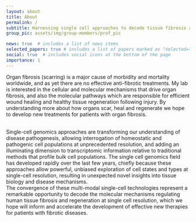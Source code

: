 ```yaml
---
layout: about
title: About
permalink: /
subtitle: Harnessing single cell approaches to decode tissue fibrosis and regeneration
group_pic: assets/img/group-members/prof_pic

news: true  # includes a list of news items
selected_papers: true # includes a list of papers marked as "selected={true}"
social: true  # includes social icons at the bottom of the page
importance: 1
---
```



Organ fibrosis (scarring) is a major cause of morbidity and mortality worldwide, and as yet there are no effective anti-fibrotic treatments. My lab is interested in the cellular and molecular mechanisms that drive organ fibrosis, and also the molecular pathways which are responsible for efficient wound healing and healthy tissue regeneration following injury. By understanding more about how organs scar, heal and regenerate we hope to develop new treatments for patients with organ fibrosis. 

<br>
Single-cell genomics approaches are transforming our understanding of disease pathogenesis, allowing interrogation of homeostatic and pathogenic cell populations at unprecedented resolution, and adding an illuminating dimension to transcriptomic information relative to traditional methods that profile bulk cell populations. The single cell genomics field has developed rapidly over the last few years, chiefly because these approaches allow powerful, unbiased exploration of cell states and types at single-cell resolution, resulting in unexpected novel insights into tissue biology and disease mechanisms.  

<br>
The convergence of these multi-modal single-cell technologies represent a remarkable opportunity to decode the molecular mechanisms regulating human tissue fibrosis and regeneration at single cell resolution, which we hope will inform and accelerate the development of effective new therapies for patients with fibrotic diseases.